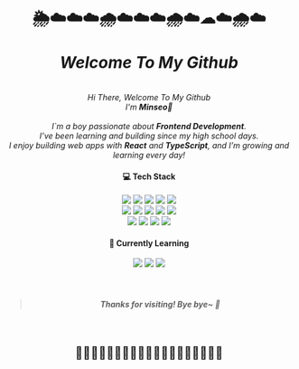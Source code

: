 
<div align="center">
  <br/>
<h1>🌦️☁️☁️☁️🌧️☁️☁️☁️🌧️☁️☁☁️🌧️☁️<br/><br/><i>Welcome To My Github</i></h1>
  
  <br/>
<i>Hi There, Welcome To My Github</i><br/>
<i>I'm <b>Minseo🌱</b></i><br/>
  <br/>
<i>
I`m a boy passionate about <b>Frontend Development</b>.<br/> 
I’ve been learning and building since my high school days.<br/>
I enjoy building web apps with <b>React</b> and <b>TypeScript</b>, and I’m growing and learning every day!
</i>


#### 💻 Tech Stack
<img src="https://img.shields.io/badge/React-4169E1?style=flat&logo=react&logoColor=white" />

<img src="https://img.shields.io/badge/TypeScript-3178C6?style=flat&logo=typescript&logoColor=white" />
<img src="https://img.shields.io/badge/JavaScript-F7DF1E?style=flat&logo=javascript&logoColor=black" />
<img src="https://img.shields.io/badge/HTML5-E34F26?style=flat&logo=html5&logoColor=white" />
<img src="https://img.shields.io/badge/CSS3-1572B6?style=flat&logo=css3&logoColor=white" />
<br/>
<img src="https://img.shields.io/badge/Zustand-000000?style=flat&logo=zenn&logoColor=white" />
<img src="https://img.shields.io/badge/React Query-FF4154?style=flat&logo=reactquery&logoColor=white" />
<img src="https://img.shields.io/badge/React Hook Form-EC5990?style=flat&logo=reacthookform&logoColor=white" />
<img src="https://img.shields.io/badge/Tailwind CSS-06B6D4?style=flat&logo=tailwindcss&logoColor=white" />
<img src="https://img.shields.io/badge/Styled Components-DB7093?style=flat&logo=styledcomponents&logoColor=white" />
<br/>
<img src="https://img.shields.io/badge/Prettier-7B42F6?style=flat&logo=prettier&logoColor=white" />
<img src="https://img.shields.io/badge/Socket.IO-010101?style=flat&logo=socket.io&logoColor=white" />
<img src="https://img.shields.io/badge/GitHub-181717?style=flat&logo=github&logoColor=white" />
<img src="https://img.shields.io/badge/npm-CB3837?style=flat&logo=npm&logoColor=white" />

#### 🌱 Currently Learning
<img src="https://img.shields.io/badge/React_Native-3558C8?style=flat&logo=react&logoColor=white" />
<img src="https://img.shields.io/badge/Swift-FA7343?style=flat&logo=swift&logoColor=white" />
<img src="https://img.shields.io/badge/Python-3776AB?style=flat&logo=python&logoColor=white" />
<br/>
<br/>
<br/>
<blockquote>
<i><h4>Thanks for visiting! Bye bye~ 👋</h4></i>
</blockquote>
<br/>

<h2>🌳🌲🌳🌳🌳🌲🌳🌳🌳🌲🌳🌳🌳🌲🌳🌳🌳🌲🌳</h2>
</div>
<br/>
